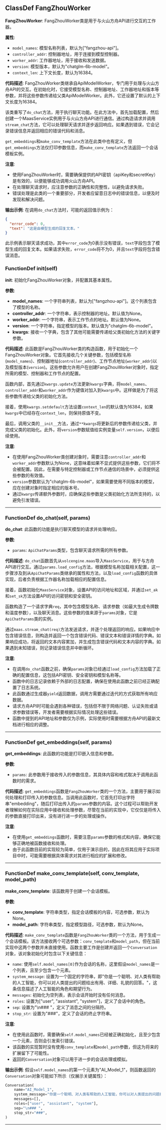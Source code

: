 ## ClassDef FangZhouWorker

**FangZhouWorker**: FangZhouWorker类是用于与火山方舟API进行交互的工作器。

**属性**:

- `model_names`: 模型名称列表，默认为["fangzhou-api"]。
- `controller_addr`: 控制器地址，用于连接到模型控制器。
- `worker_addr`: 工作器地址，用于接收和发送数据。
- `version`: 模型版本，默认为"chatglm-6b-model"。
- `context_len`: 上下文长度，默认为16384。

**代码描述**:
FangZhouWorker类继承自ApiModelWorker，专门用于处理与火山方舟API的交互。在初始化时，它接受模型名称、控制器地址、工作器地址和版本等参数，并将这些参数传递给父类ApiModelWorker。此外，它还设置了默认的上下文长度为16384。

该类重写了`do_chat`方法，用于执行聊天功能。在此方法中，首先加载配置，然后创建一个MaasService实例用于与火山方舟API进行通信。通过构造请求并调用`stream_chat`方法，它可以处理聊天请求并逐步返回响应。如果遇到错误，它会记录错误信息并返回相应的错误代码和消息。

`get_embeddings`和`make_conv_template`方法在此类中也有定义，但`get_embeddings`方法仅打印参数信息，而`make_conv_template`方法返回一个会话模板实例。

**注意**:

- 使用FangZhouWorker时，需要确保提供的API密钥（apiKey和secretKey）是有效的，以便能够成功调用火山方舟API。
- 在处理聊天请求时，应注意参数的正确性和完整性，以避免请求失败。
- 错误处理是此类的一个重要部分，开发者应留意日志中的错误信息，以便及时发现和解决问题。

**输出示例**:
在调用`do_chat`方法时，可能的返回值示例为：

```json
{
  "error_code": 0,
  "text": "这是由模型生成的回复文本。"
}
```

此示例表示聊天请求成功，其中`error_code`为0表示没有错误，`text`字段包含了模型生成的回复文本。如果请求失败，`error_code`将不为0，并且`text`字段将包含错误消息。

### FunctionDef **init**(self)

****init****: 初始化FangZhouWorker对象，并配置其基本属性。

**参数**:

- **model_names**: 一个字符串列表，默认为["fangzhou-api"]。这个列表包含了模型的名称。
- **controller_addr**: 一个字符串，表示控制器的地址。默认值为None。
- **worker_addr**: 一个字符串，表示工作节点的地址。默认值为None。
- **version**: 一个字符串，指定模型的版本。默认值为"chatglm-6b-model"。
- **kwargs**: 接收一个字典，包含了其他可能需要传递给父类初始化方法的关键字参数。

**代码描述**:
此函数是FangZhouWorker类的构造函数，用于初始化一个FangZhouWorker对象。它首先接收几个关键参数，包括模型名称(`model_names`)、控制器地址(`controller_addr`)、工作节点地址(`worker_addr`)以及模型版本(`version`)。这些参数允许用户在创建FangZhouWorker对象时，指定所需的模型、控制器和工作节点的配置。

函数内部，首先通过`kwargs.update`方法更新`kwargs`字典，将`model_names`、`controller_addr`和`worker_addr`作为键值对加入到`kwargs`中。这样做是为了将这些参数传递给父类的初始化方法。

接着，使用`kwargs.setdefault`方法设置`context_len`的默认值为16384，如果`kwargs`中已经存在`context_len`，则保持原值不变。

最后，调用父类的`__init__`方法，通过`**kwargs`将更新后的参数传递给父类，并完成父类的初始化。此外，将`version`参数赋值给实例变量`self.version`，以便后续使用。

**注意**:

- 在使用FangZhouWorker类创建对象时，需要注意`controller_addr`和`worker_addr`参数默认为None，这意味着如果不显式提供这些参数，它们将不会被配置。因此，在需要与特定控制器或工作节点通信的场景中，必须提供这些参数的有效值。
- `version`参数默认为"chatglm-6b-model"，如果需要使用不同版本的模型，应在创建对象时指定相应的版本号。
- 通过`kwargs`传递额外参数时，应确保这些参数是父类初始化方法所支持的，以避免引发错误。

***

### FunctionDef do_chat(self, params)

**do_chat**: 此函数的功能是执行聊天模型的请求并处理响应。

**参数**:

- `params`: `ApiChatParams`类型，包含聊天请求所需的所有参数。

**代码描述**:
`do_chat`函数首先从`volcengine.maas`导入`MaasService`，用于与方舟API进行交互。通过`params.load_config`方法，根据模型名称加载相关配置，这一步骤涉及到从`ApiChatParams`类继承的属性和方法，以及`load_config`函数的具体实现，后者负责根据工作器名称加载相应的配置信息。

接着，函数初始化`MaasService`对象，设置API的访问地址和区域，并通过`set_ak`和`set_sk`方法设置API的访问密钥和安全密钥。

函数构造了一个请求字典`req`，其中包含模型名称、请求参数（如最大生成令牌数和温度参数），以及聊天消息。这些参数的值来源于`params`对象，它是`ApiChatParams`类的实例。

通过`maas.stream_chat(req)`方法发送请求，并逐个处理返回的响应。如果响应中包含错误信息，则构造并返回一个包含错误代码、错误文本和错误详情的字典。如果响应成功，将返回的文本内容累加，并生成包含错误代码和文本内容的字典。如果遇到未知错误，则记录错误信息并中断循环。

**注意**:

- 在调用`do_chat`函数之前，确保`params`对象已经通过`load_config`方法加载了正确的配置信息，这包括API密钥、安全密钥和模型名称等。
- 函数中的日志记录依赖于外部的日志配置，确保在使用此函数之前已经正确配置了日志系统。
- 此函数通过生成器`yield`返回数据，调用方需要通过迭代的方式获取所有响应数据。
- 请求方舟API时可能会遇到各种错误，包括但不限于网络问题、认证失败或请求参数错误等，开发者需要根据实际情况处理这些错误。
- 函数中提到的API地址和参数仅为示例，实际使用时需要根据方舟API的最新文档进行相应的调整。

***

### FunctionDef get_embeddings(self, params)

**get_embeddings**: 此函数的功能是打印嵌入信息和参数。

**参数**:

- `params`: 此参数用于接收传入的参数信息，其具体内容和格式取决于调用此函数时的需求。

**代码描述**:
`get_embeddings`函数是`FangZhouWorker`类的一个方法，主要用于展示如何处理和打印传入的参数信息。当调用此函数时，它首先打印出字符串"embedding"，随后打印出传入的`params`参数的内容。这个过程可以帮助开发者理解如何在实际应用中接收和处理参数，尽管在当前的实现中，它仅仅是将传入的参数直接打印出来，没有进行进一步的处理或操作。

**注意**:

- 在使用`get_embeddings`函数时，需要注意`params`参数的格式和内容，确保它能够正确地被函数接收和处理。
- 由于此函数目前的实现较为简单，仅用于演示目的，因此在将其应用于实际项目中时，可能需要根据具体需求对其进行相应的扩展和修改。

***

### FunctionDef make_conv_template(self, conv_template, model_path)

**make_conv_template**: 该函数用于创建一个会话模板。

**参数**:

- **conv_template**: 字符串类型，指定会话模板的内容，可选参数，默认为None。
- **model_path**: 字符串类型，指定模型路径，可选参数，默认为None。

**代码描述**:
`make_conv_template`函数是`FangZhouWorker`类的一个方法，用于生成一个会话模板。该方法接收两个可选参数：`conv_template`和`model_path`，但在当前实现中这两个参数并未直接使用。函数主要工作是创建并返回一个`Conversation`对象，该对象初始化时包含以下关键信息：

- `name`: 使用`self.model_names[0]`作为会话的名称，这里假设`model_names`是一个列表，且至少包含一个元素。
- `system_message`: 设置为一个固定的字符串，即"你是一个聪明、对人类有帮助的人工智能，你可以对人类提出的问题给出有用、详细、礼貌的回答。"，这条信息描述了人工智能的角色和期望行为。
- `messages`: 初始化为空列表，表示会话开始时没有任何消息。
- `roles`: 设置为["user", "assistant", "system"]，定义了会话中的角色。
- `sep`: 设置为"\n### "，定义了消息之间的分隔符。
- `stop_str`: 设置为"###"，定义了会话的终止字符串。

**注意**:

- 在使用此函数时，需要确保`self.model_names`已经被正确初始化，且至少包含一个元素，否则会引发索引错误。
- 该函数的实现暂时没有使用`conv_template`和`model_path`参数，但这为将来的扩展留下了可能性。
- 返回的`Conversation`对象可以用于进一步的会话处理或模拟。

**输出示例**:
假设`self.model_names`的第一个元素为"AI_Model_1"，则函数返回的`Conversation`对象可能如下所示（仅展示关键属性）：

```python
Conversation(
    name="AI_Model_1",
    system_message="你是一个聪明、对人类有帮助的人工智能，你可以对人类提出的问题给出有用、详细、礼貌的回答。",
    messages=[],
    roles=["user", "assistant", "system"],
    sep="\n### ",
    stop_str="###",
)
```

***
